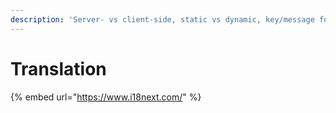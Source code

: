 ```yaml
---
description: 'Server- vs client-side, static vs dynamic, key/message formats'
---
```


# Translation

{% embed url="https://www.i18next.com/" %}



